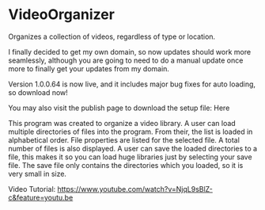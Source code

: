 # VideoOrganizer
Organizes a collection of videos, regardless of type or location.

I finally decided to get my own domain, so now updates should work more seamlessly, although you are going to need to do a manual update once more to finally get your updates from my domain.

Version 1.0.0.64 is now live, and it includes major bug fixes for auto loading, so download now!

You may also visit the publish page to download the setup file: Here

This program was created to organize a video library. A user can load multiple directories of files into the program. From their, the list is loaded in alphabetical order. File properties are listed for the selected file. A total number of files is also displayed. A user can save the loaded directories to a file, this makes it so you can load huge libraries just by selecting your save file. The save file only contains the directories which you loaded, so it is very small in size.

Video Tutorial: https://www.youtube.com/watch?v=NjqL9sBlZ-c&feature=youtu.be
